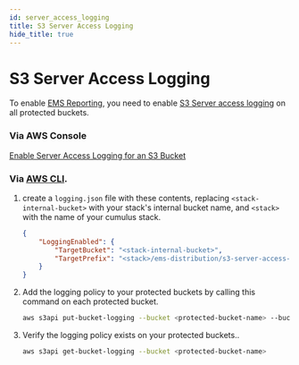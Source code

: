 ```yaml
---
id: server_access_logging
title: S3 Server Access Logging
hide_title: true
---
```


# S3 Server Access Logging

To enable [EMS Reporting](../ems_reporting.md), you need to enable [S3 Server access logging][awslogging] on all protected buckets.


### Via AWS Console

[Enable Server Access Logging for an S3 Bucket][howtologging]

### Via [AWS CLI][cli].


1. create a `logging.json` file with these contents, replacing `<stack-internal-bucket>` with your stack's internal bucket name, and `<stack>` with the name of your cumulus stack.
	```json
	{
		"LoggingEnabled": {
			"TargetBucket": "<stack-internal-bucket>",
			"TargetPrefix": "<stack>/ems-distribution/s3-server-access-logs/"
		}
	}
	```
2. Add the logging policy to your protected buckets by calling this command on each protected bucket.

	```sh
	aws s3api put-bucket-logging --bucket <protected-bucket-name> --bucket-logging-status file://logging.json
	```
3. Verify the logging policy exists on your protected buckets..
	```sh
	aws s3api get-bucket-logging --bucket <protected-bucket-name>
	```

[cli]: https://aws.amazon.com/cli/ "Amazon command line interface"
[howtologging]: https://docs.aws.amazon.com/AmazonS3/latest/user-guide/server-access-logging.html "Amazon Console Instructions"
[awslogging]: https://docs.aws.amazon.com/AmazonS3/latest/dev/ServerLogs.html "Amazon S3 Server Access Logging"

